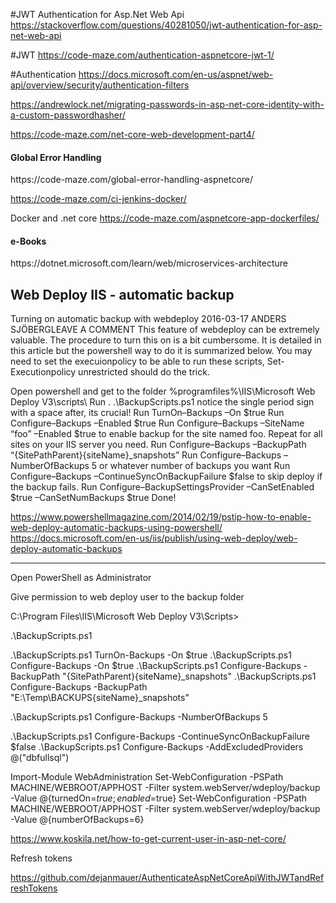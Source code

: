 
#JWT Authentication for Asp.Net Web Api
https://stackoverflow.com/questions/40281050/jwt-authentication-for-asp-net-web-api

#JWT
https://code-maze.com/authentication-aspnetcore-jwt-1/

#Authentication
https://docs.microsoft.com/en-us/aspnet/web-api/overview/security/authentication-filters

https://andrewlock.net/migrating-passwords-in-asp-net-core-identity-with-a-custom-passwordhasher/

https://code-maze.com/net-core-web-development-part4/

<h4>Global Error Handling</h4>
https://code-maze.com/global-error-handling-aspnetcore/

<h4Jenkins docker></h4>
https://code-maze.com/ci-jenkins-docker/

Docker and .net core
https://code-maze.com/aspnetcore-app-dockerfiles/

<h4>e-Books</h4>
https://dotnet.microsoft.com/learn/web/microservices-architecture

<h2>Web Deploy IIS - automatic backup</h2>

Turning on automatic backup with webdeploy
2016-03-17 ANDERS SJÖBERGLEAVE A COMMENT
This feature of webdeploy can be extremely valuable. The procedure to turn this on is a bit cumbersome. It is detailed in this article but the powershell way to do it is summarized below. You may need to set the execuionpolicy to be able to run these scripts, 
Set-Executionpolicy unrestricted should do the trick.

  Open powershell and get to the folder %programfiles%\IIS\Microsoft Web Deploy V3\scripts\ 
  Run . .\BackupScripts.ps1 notice the single period sign with a space after, its crucial!
  Run TurnOn–Backups –On $true
  Run Configure–Backups –Enabled $true
  Run Configure–Backups –SiteName “foo” –Enabled $true to enable backup for the site named foo. Repeat for all sites on your IIS server you need.
  Run Configure–Backups –BackupPath “{SitePathParent}\{siteName}_snapshots”
  Run Configure–Backups –NumberOfBackups 5 or whatever number of backups you want
  Run Configure–Backups –ContinueSyncOnBackupFailure $false to skip deploy if the backup fails.
  Run Configure–BackupSettingsProvider –CanSetEnabled $true –CanSetNumBackups $true
Done!

https://www.powershellmagazine.com/2014/02/19/pstip-how-to-enable-web-deploy-automatic-backups-using-powershell/
https://docs.microsoft.com/en-us/iis/publish/using-web-deploy/web-deploy-automatic-backups



-------------------------------
Open PowerShell as Administrator

Give permission to web deploy user to the backup folder

C:\Program Files\IIS\Microsoft Web Deploy V3\Scripts>

.\BackupScripts.ps1

.\BackupScripts.ps1 TurnOn-Backups -On $true
.\BackupScripts.ps1 Configure-Backups -On $true
.\BackupScripts.ps1 Configure-Backups -BackupPath "{SitePathParent}\{siteName}_snapshots"
.\BackupScripts.ps1 Configure-Backups -BackupPath "E:\Temp\BACKUPS\{siteName}_snapshots"

.\BackupScripts.ps1 Configure-Backups -NumberOfBackups 5

.\BackupScripts.ps1 Configure-Backups -ContinueSyncOnBackupFailure $false
.\BackupScripts.ps1 Configure-Backups -AddExcludedProviders @("dbfullsql")

Import-Module WebAdministration
Set-WebConfiguration -PSPath MACHINE/WEBROOT/APPHOST -Filter system.webServer/wdeploy/backup -Value @{turnedOn=$true; enabled=$true}
Set-WebConfiguration -PSPath MACHINE/WEBROOT/APPHOST -Filter system.webServer/wdeploy/backup -Value @{numberOfBackups=6}




https://www.koskila.net/how-to-get-current-user-in-asp-net-core/


Refresh tokens

https://github.com/dejanmauer/AuthenticateAspNetCoreApiWithJWTandRefreshTokens

